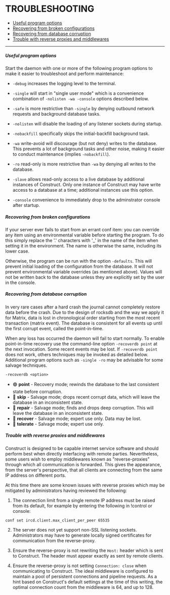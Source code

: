 # TROUBLESHOOTING

- [Useful program options](#Useful-program-options)
- [Recovering from broken configurations](#Recovering-from-broken-configurations)
- [Recovering from database corruption](#Recovering-from-database-corruption)
- [Trouble with reverse proxies and middlewares](#Trouble-with-reverse-proxies-and-middlewares)

***

##### Useful program options

Start the daemon with one or more of the following program options to make it
easier to troubleshoot and perform maintenance:

- `-debug` increases the logging level to the terminal.

- `-single` will start in "single user mode" which is a convenience combination
of `-nolisten -wa -console` options described below.

- `-safe` is more restrictive than `-single` by denying outbound network requests and background database tasks.

- `-nolisten` will disable the loading of any listener sockets during startup.

- `-nobackfill` specifically skips the initial-backfill background task.

- `-wa` write-avoid will discourage (but not deny) writes to the database. This prevents a lot of background tasks and other noise, making it easier to conduct maintenance (implies `-nobackfill`).

- `-ro` read-only is more restrictive than `-wa` by denying all writes to the database.

- `-slave` allows read-only access to a live database by additional instances of Construct. Only one instance of Construct may have write access to a database at a time; additional instances use this option.

- `-console` convenience to immediately drop to the adminstrator console
after startup.

##### Recovering from broken configurations

If your server ever fails to start from an errant conf item: you can override
any item using an environmental variable before starting the program. To do
this simply replace the '.' characters with '_' in the name of the item when
setting it in the environment. The name is otherwise the same, including its
lower case.

Otherwise, the program can be run with the option `-defaults`. This will
prevent initial loading of the configuration from the database. It will
not prevent environmental variable overrides (as mentioned above). Values
will not be written back to the database unless they are explicitly set by
the user in the console.


##### Recovering from database corruption

In very rare cases after a hard crash the journal cannot completely restore
data before the crash. Due to the design of rocksdb and the way we apply it
for Matrix, data is lost in chronological order starting from the most recent
transaction (matrix event). The database is consistent for all events up until
the first corrupt event, called the point-in-time.

When any loss has occurred the daemon will fail to start normally. To enable
point-in-time recovery use the command-line option `-recoverdb point` at the next
invocation. Some recent events may be lost. If `-recoverdb point` does not work,
others techniques may be invoked as detailed below. Additional program options such
as `-single -ro` may be advisable for some salvage techniques.

```
-recoverdb <option>
```
- 🟢 **point** - Recovery mode; rewinds the database to the last consistent state before corruption.
- 🔴 **skip** -  Salvage mode; drops recent corrupt data, which will leave the database in an inconsistent state.
- 🔴 **repair** - Salvage mode; finds and drops deep corruption. This will leave the database in an inconsistent state.
- 🔴 **recover** - Salvage mode; expert use only. Data may be lost.
- 🔴 **tolerate** - Salvage mode; expert use only.

##### Trouble with reverse proxies and middlewares

Construct is designed to be capable internet service software and should
perform best when directly interfacing with remote parties. Nevertheless,
some users wish to employ middlewares known as "reverse-proxies" through
which all communication is forwarded. This gives the appearance, from the
server's perspective, that all clients are connecting from the same IP
address on different ports.

At this time there are some known issues with reverse proxies which may be
mitigated by administrators having reviewed the following:

1. The connection limit from a single remote IP address must be raised from
its default, for example by entering the following in !control or console:

```
conf set ircd.client.max_client_per_peer 65535
```

2. The server does not yet support non-SSL listening sockets. Administrators
may have to generate locally signed certificates for communication from the
reverse-proxy.

3. Ensure the reverse-proxy is not rewriting the `Host:` header which is sent to Construct. The header must appear exactly as sent by remote clients.

4. Ensure the reverse-proxy is not setting `Connection: close` when communicating to Construct. The ideal middleware is configured to maintain a pool of persistent connections and pipeline requests. As a hint based on Construct's default settings at the time of this writing, the optimal connection count from the middleware is 64, and up to 128.
